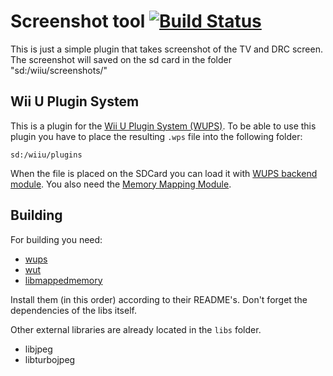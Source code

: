 # Screenshot tool [![Build Status](https://api.travis-ci.org/Maschell/ScreenshotWUPS.svg?branch=master)](https://travis-ci.org/Maschell/ScreenshotWUPS)

This is just a simple plugin that takes screenshot of the TV and DRC screen. The screenshot will saved on the sd card in the folder "sd:/wiiu/screenshots/"

## Wii U Plugin System
This is a plugin for the [Wii U Plugin System (WUPS)](https://github.com/wiiu-env/WiiUPluginSystem/). To be able to use this plugin you have to place the resulting `.wps` file into the following folder:

```
sd:/wiiu/plugins
```
When the file is placed on the SDCard you can load it with [WUPS backend module](https://github.com/Maschell/WiiUPluginLoaderBackend/).
You also need the [Memory Mapping Module](https://github.com/wiiu-env/MemoryMappingModule/).

## Building

For building you need: 
- [wups](https://github.com/wiiu-env/WiiUPluginSystem)
- [wut](https://github.com/decaf-emu/wut)
- [libmappedmemory](https://github.com/wiiu-env/libmappedmemory)

Install them (in this order) according to their README's. Don't forget the dependencies of the libs itself.

Other external libraries are already located in the `libs` folder.

- libjpeg
- libturbojpeg